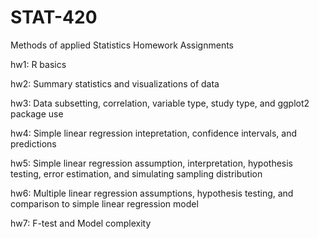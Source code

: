 # STAT-420
Methods of applied Statistics Homework Assignments

hw1: R basics

hw2: Summary statistics and visualizations of data

hw3: Data subsetting, correlation, variable type, study type, and ggplot2 package use

hw4: Simple linear regression intepretation, confidence intervals, and predictions

hw5: Simple linear regression assumption, interpretation, hypothesis testing, error estimation, and simulating sampling distribution

hw6: Multiple linear regression assumptions, hypothesis testing, and comparison to simple linear regression model

hw7: F-test and Model complexity
